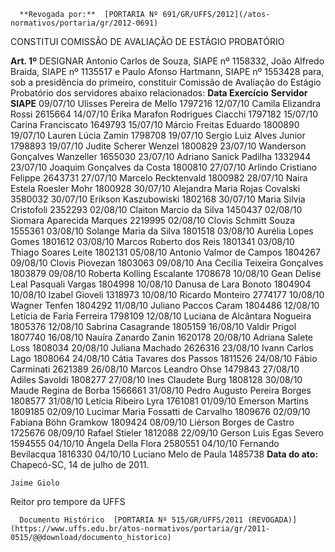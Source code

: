       **Revogada por:**  [PORTARIA Nº 691/GR/UFFS/2012](/atos-normativos/portaria/gr/2012-0691) 

   CONSTITUI COMISSÃO DE AVALIAÇÃO DE ESTÁGIO PROBATÓRIO  

   **Art. 1º**  DESIGNAR Antonio Carlos de Souza, SIAPE nº 1158332, João Alfredo Braida, SIAPE nº 1135517 e Paulo Afonso Hartmann, SIAPE nº 1553428 para, sob a presidência do primeiro, constituir Comissão de Avaliação do Estágio Probatório dos servidores abaixo relacionados:     **Data Exercício**    **Servidor**    **SIAPE**      09/07/10   Ulisses Pereira de Mello   1797216     12/07/10   Camila Elizandra Rossi   2615664     14/07/10   Érika Marafon Rodrigues Ciacchi   1797182     15/07/10   Carina Franciscato   1649793     15/07/10   Márcio Freitas Eduardo   1800890     19/07/10   Lauren Lúcia Zamin   1798708     19/07/10   Sergio Luiz Alves Junior   1798893     19/07/10   Judite Scherer Wenzel   1800829     23/07/10   Wanderson Gonçalves Wanzeller   1655030     23/07/10   Adriano Sanick Padilha   1332944     23/07/10   Joaquim Gonçalves da Costa   1800810     27/07/10   Arlindo Cristiano Felippe   2643731     27/07/10   Marcelo Recktenvald   1800982     28/07/10   Naira Estela Roesler Mohr   1800928     30/07/10   Alejandra Maria Rojas Covalski   3580032     30/07/10   Erikson Kaszubowiski   1802168     30/07/10   Maria Silvia Cristofoli   2352293     02/08/10   Claiton Marcio da Silva   1450437     02/08/10   Siomara Aparecida Marques   2219995     02/08/10   Clovis Schmitt Souza   1555361     03/08/10   Solange Maria da Silva   1801518     03/08/10   Aurélia Lopes Gomes   1801612     03/08/10   Marcos Roberto dos Reis   1801341     03/08/10   Thiago Soares Leite   1802131     05/08/10   Antonio Valmor de Campos   1804267     09/08/10   Clovis Piovezan   1803063     09/08/10   Ana Cecília Teixeira Gonçalves   1803879     09/08/10   Roberta Kolling Escalante   1708678     10/08/10   Gean Delise Leal Pasquali Vargas   1804998     10/08/10   Danusa de Lara Bonoto   1804904     10/08/10   Izabel Gioveli   1318973     10/08/10   Ricardo Monteiro   2774177     10/08/10   Wagner Tenfen   1804292     11/08/10   Juliano Paccos Caram   1804486     12/08/10   Letícia de Faria Ferreira   1798109     12/08/10   Luciana de Alcântara Nogueira   1805376     12/08/10   Sabrina Casagrande   1805159     16/08/10   Valdir Prigol   1807740     16/08/10   Nauíra Zanardo Zanin   1620178     20/08/10   Adriana Salete Loss   1808034     20/08/10   Juliana Machado   2626316     23/08/10   Ivann Carlos Lago   1808064     24/08/10   Cátia Tavares dos Passos   1811526     24/08/10   Fábio Carminati   2621389     26/08/10   Marcos Leandro Ohse   1479843     27/08/10   Adiles Savoldi   1808277     27/08/10   Ines Claudete Burg   1808128     30/08/10   Maude Regina de Borba   1566661     31/08/10   Pedro Augusto Pereira Borges   1808577     31/08/10   Letícia Ribeiro Lyra   1761081     01/09/10   Emerson Martins   1809185     02/09/10   Lucimar Maria Fossatti de Carvalho   1809676     02/09/10   Fabiana Böhn Gramkow   1809424     08/09/10   Liérson Borges de Castro   1725676     08/09/10   Rafael Stieler   1812088     22/09/10   Gerson Luis Egas Severo   1594555     04/10/10   Ângela Della Flora   2580551     04/10/10   Fernando Bevilacqua   1816330     04/10/10   Luciano Melo de Paula   1485738              **Data do ato:** Chapecó-SC, 14 de julho de 2011.   
 

    Jaime Giolo   
 Reitor pro tempore da UFFS 

      Documento Histórico  [PORTARIA Nº 515/GR/UFFS/2011 (REVOGADA)](https://www.uffs.edu.br/atos-normativos/portaria/gr/2011-0515/@@download/documento_historico)     
      